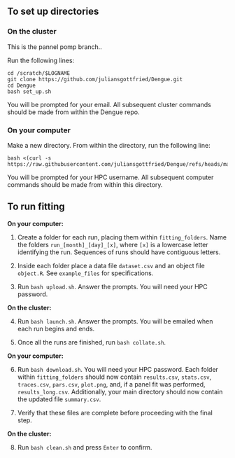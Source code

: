 ## To set up directories

### On the cluster
This is the pannel pomp branch..


Run the following lines:
```
cd /scratch/$LOGNAME
git clone https://github.com/juliansgottfried/Dengue.git
cd Dengue
bash set_up.sh
```
You will be prompted for your email. All subsequent cluster commands should be made from within the Dengue repo.

### On your computer

Make a new directory. From within the directory, run the following line:
```
bash <(curl -s https://raw.githubusercontent.com/juliansgottfried/Dengue/refs/heads/main/local_transfer/helpers/set_up.sh)
```
You will be prompted for your HPC username. All subsequent computer commands should be made from within this directory.

## To run fitting

**On your computer:**

1. Create a folder for each run, placing them within `fitting_folders`. Name the folders `run_[month]_[day]_[x]`, where `[x]` is a lowercase letter identifying the run. Sequences of runs should have contiguous letters.

2. Inside each folder place a data file `dataset.csv` and an object file `object.R`. See `example_files` for specifications.

3. Run `bash upload.sh`. Answer the prompts. You will need your HPC password.

**On the cluster:**

4. Run `bash launch.sh`. Answer the prompts. You will be emailed when each run begins and ends.

5. Once all the runs are finished, run `bash collate.sh`.

**On your computer:**

6. Run `bash download.sh`. You will need your HPC password. Each folder within `fitting_folders` should now contain `results.csv`, `stats.csv`, `traces.csv`, `pars.csv`, `plot.png`, and, if a panel fit was performed, `results_long.csv`. Additionally, your main directory should now contain the updated file `summary.csv`.

7. Verify that these files are complete before proceeding with the final step.

**On the cluster:**

8. Run `bash clean.sh` and press `Enter` to confirm.
